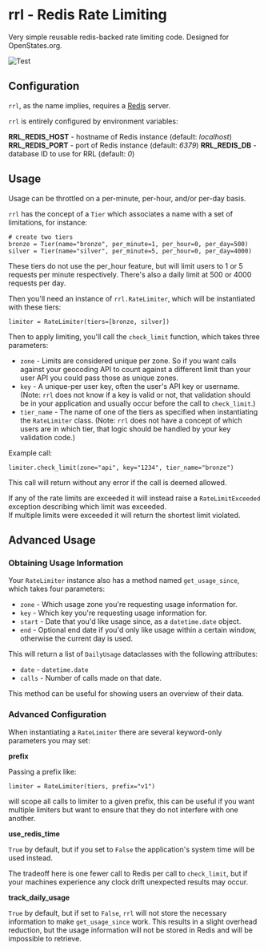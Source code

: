 # rrl - Redis Rate Limiting

Very simple reusable redis-backed rate limiting code.  Designed for OpenStates.org.

![Test](https://github.com/jamesturk/rrl/workflows/Test/badge.svg)

## Configuration

`rrl`, as the name implies, requires a [Redis](https://redis.io) server.

`rrl` is entirely configured by environment variables:

**RRL_REDIS_HOST** - hostname of Redis instance (default: *localhost*)
**RRL_REDIS_PORT** - port of Redis instance (default: *6379*)
**RRL_REDIS_DB** - database ID to use for RRL (default: *0*)

## Usage

Usage can be throttled on a per-minute, per-hour, and/or per-day basis.

`rrl` has the concept of a `Tier` which associates a name with a set of limitations, for instance:

```
# create two tiers
bronze = Tier(name="bronze", per_minute=1, per_hour=0, per_day=500)
silver = Tier(name="silver", per_minute=5, per_hour=0, per_day=4000)
```

These tiers do not use the per_hour feature, but will limit users to 1 or 5 requests per minute respectively.  There's also a daily limit at 500 or 4000 requests per day.

Then you'll need an instance of `rrl.RateLimiter`, which will be instantiated with these tiers:

```
limiter = RateLimiter(tiers=[bronze, silver])
```

Then to apply limiting, you'll call the `check_limit` function, which takes three parameters:

* `zone` - Limits are considered unique per zone.  So if you want calls against your geocoding API to count against a different limit than your user API you could pass those as unique zones.
* `key` - A unique-per user key, often the user's API key or username. (Note: `rrl` does not know if a key is valid or not, that validation should be in your application and usually occur before the call to `check_limit`.)
* `tier_name` - The name of one of the tiers as specified when instantiating the `RateLimiter` class.  (Note: `rrl` does not have a concept of which users are in which tier, that logic should be handled by your key validation code.)

Example call:

```
limiter.check_limit(zone="api", key="1234", tier_name="bronze")
```

This call will return without any error if the call is deemed allowed.

If any of the rate limits are exceeded it will instead raise a `RateLimitExceeded` exception describing which limit was exceeded.  
If multiple limits were exceeded it will return the shortest limit violated.

## Advanced Usage

### Obtaining Usage Information

Your `RateLimiter` instance also has a method named `get_usage_since`, which takes four parameters:

* `zone` - Which usage zone you're requesting usage information for.
* `key` - Which key you're requesting usage information for.
* `start` - Date that you'd like usage since, as a `datetime.date` object.
* `end` - Optional end date if you'd only like usage within a certain window, otherwise the current day is used.

This will return a list of `DailyUsage` dataclasses with the following attributes:

* `date` - `datetime.date`
* `calls` - Number of calls made on that date.

This method can be useful for showing users an overview of their data.

### Advanced Configuration

When instantiating a `RateLimiter` there are several keyword-only parameters you may set:

**prefix**

Passing a prefix like: 
```
limiter = RateLimiter(tiers, prefix="v1")
```
will scope all calls to limiter to a given prefix, this can be useful if you want multiple limiters but want to ensure that they do not interfere with one another.

**use_redis_time**

`True` by default, but if you set to `False` the application's system time will be used instead. 

The tradeoff here is one fewer call to Redis per call to `check_limit`, but if your machines experience any clock drift unexpected results may occur.

**track_daily_usage**

`True` by default, but if set to `False`, `rrl` will not store the necessary information to make `get_usage_since` work.  This results in a slight overhead reduction, but the usage information will not be stored in Redis and will be impossible to retrieve.
